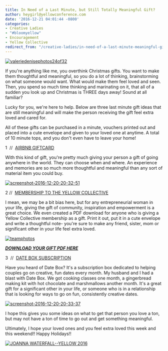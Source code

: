 ```yaml
---
title: In Need of a Last Minute, but Still Totally Meaningful Gift?
author: heygirl@yellowconference.com
date: '2016-12-21 04:01:44 -0800'
categories:
- Creative Ladies
- "#bloomyellow"
- Encouragement
- Yellow Collective
redirect_from: "/creative-ladies/in-need-of-a-last-minute-meaningful-gift/"
---
```


[![valeriedenisephotos24of32](http://yellowconference.com/wp-content/uploads/2016/12/ValerieDenisePhotos24of32.jpg)](http://yellowconference.com/wp-content/uploads/2016/12/ValerieDenisePhotos24of32.jpg)

If you're anything like me, you overthink Christmas gifts. You want to make them thoughtful and meaningful, so you do a lot of thinking, brainstorming on what someone would want. What would make them feel loved and seen. Then, you spend so much time thinking and marinating on it, that all of a sudden you look up and Christmas is THREE days away! Sound at all familiar?

Lucky for you, we're here to help. Below are three last minute gift ideas that are still meaningful and will make the person receiving the gift feel extra loved and cared for.

All of these gifts can be purchased in a minute, vouchers printed out and placed into a cute envelope and given to your loved one at anytime. A total of 10 minute tops, and you don't even have to leave your home!

1  //  [AIRBNB GIFTCARD](https://www.airbnb.com/gift)

With this kind of gift, you're pretty much giving your person a gift of going anywhere in the world. They can choose when and where. An experience and memories are so much more thoughtful and meaningful than any sort of material item you could buy.

[![screenshot-2016-12-20-20-32-51](http://yellowconference.com/wp-content/uploads/2016/12/Screenshot-2016-12-20-20.32.51.png)](http://yellowconference.com/wp-content/uploads/2016/12/Screenshot-2016-12-20-20.32.51.png)

2 //  [MEMBERSHIP TO THE YELLOW COLLECTIVE](http://yellowcollective.com/)

I mean, we may be a bit bias here, but for any entrepreneurial woman in your life, giving the gift of community, inspiration and empowerment is a great choice. We even created a PDF download for anyone who is giving a Yellow Collective membership as a gift. Print it out, put it in a cute envelope and write a thoughtful note- you're sure to make any friend, sister, mom or significant other in your life feel extra loved.

[![teamphotos](http://yellowconference.com/wp-content/uploads/2016/11/TeamPhotos-.jpg)](http://yellowconference.com/wp-content/uploads/2016/11/TeamPhotos-.jpg)

**_[DOWNLOAD YOUR GIFT PDF HERE](http://yellowconference.com/wp-content/uploads/2016/12/Gift_Note.pdf)_**

3  //  [DATE BOX SUBSCRIPTION](https://www.getdatebox.com/gifts)

Have you heard of Date Box? It's a subscription box dedicated to helping couples go on creative, fun dates every month. My husband and I had a blast with Date Box. We got cooking classes one month, a gingerbread making kit with hot chocolate and marshmallows another month. It's a great gift for a significant other in your life, or someone who is in a relationship that is looking for ways to go on fun, consistently creative dates.

[![screenshot-2016-12-20-20-33-37](http://yellowconference.com/wp-content/uploads/2016/12/Screenshot-2016-12-20-20.33.37.png)](http://yellowconference.com/wp-content/uploads/2016/12/Screenshot-2016-12-20-20.33.37.png)

I hope this gives you some ideas on what to get that person you love a ton, but may not have a ton of time to go out and get something meaningful.

Ultimately, I hope your loved ones and you feel extra loved this week and this weekend!! Happy Holidays!!

[![JOANNA WATERFALL--YELLOW 2016](http://yellowconference.com/wp-content/uploads/2016/06/Screen-Shot-2016-06-07-at-1.43.27-AM.png)](instagram.com/joannawaterfall)
